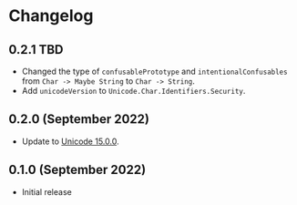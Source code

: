 # Changelog

## 0.2.1 TBD

- Changed the type of `confusablePrototype` and `intentionalConfusables` from
  `Char -> Maybe String` to `Char -> String`.
- Add `unicodeVersion` to `Unicode.Char.Identifiers.Security`.

## 0.2.0 (September 2022)

- Update to [Unicode 15.0.0](https://www.unicode.org/versions/Unicode15.0.0/).

## 0.1.0 (September 2022)

- Initial release
